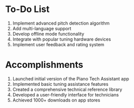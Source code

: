 # To-Do List

1. Implement advanced pitch detection algorithm
2. Add multi-language support
3. Develop offline mode functionality
4. Integrate with popular tuning hardware devices
5. Implement user feedback and rating system

# Accomplishments

1. Launched initial version of the Piano Tech Assistant app
2. Implemented basic tuning assistance features
3. Created a comprehensive technical reference library
4. Developed a user-friendly interface for technicians
5. Achieved 1000+ downloads on app stores